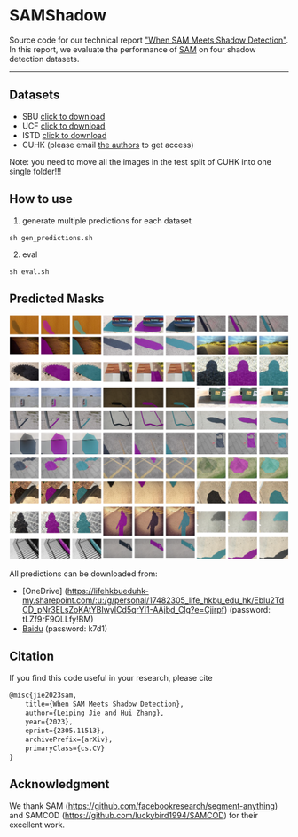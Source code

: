 # SAMShadow
Source code for our technical report ["When SAM Meets Shadow Detection"](https://arxiv.org/abs/2305.11513). In this report, we evaluate the performance of [SAM](https://github.com/facebookresearch/segment-anything) on four shadow detection datasets.

***
## Datasets
* SBU [click to download](https://www3.cs.stonybrook.edu/~cvl/projects/shadow_noisy_label/index.html)
* UCF [click to download](https://drive.google.com/file/d/12DOmMVmE-oNuJVXmkBJrkfBvuDd0O70N/view)
* ISTD [click to download](https://github.com/DeepInsight-PCALab/ST-CGAN)
* CUHK (please email [the authors](https://github.com/xw-hu/CUHK-Shadow) to get access) 
  
Note: you need to move all the images in the test split of CUHK into one single folder!!!

## How to use
1. generate multiple predictions for each dataset
```
sh gen_predictions.sh
```
2. eval
```
sh eval.sh
```

## Predicted Masks
<img src='asserts/predictions.png'/>

All predictions can be downloaded from:
* [OneDrive] (https://lifehkbueduhk-my.sharepoint.com/:u:/g/personal/17482305_life_hkbu_edu_hk/Eblu2TdCD_pNr3ELsZoKAtYBIwyICd5qrYI1-AAjbd_Clg?e=Cjjrpf) (password: tLZf9rF9QLLfy!BM)
* [Baidu](https://pan.baidu.com/s/1w388rERFCEpF6IlcQPfIYA) (password: k7d1)


## Citation
If you find this code useful in your research, please cite
```
@misc{jie2023sam,
    title={When SAM Meets Shadow Detection},
    author={Leiping Jie and Hui Zhang},
    year={2023},
    eprint={2305.11513},
    archivePrefix={arXiv},
    primaryClass={cs.CV}
}
```

## Acknowledgment
We thank SAM (https://github.com/facebookresearch/segment-anything) and SAMCOD (https://github.com/luckybird1994/SAMCOD) for their excellent work.